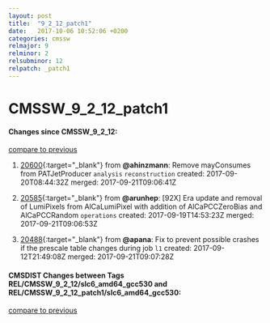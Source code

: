 ```yaml
---
layout: post
title:  "9_2_12_patch1"
date:   2017-10-06 10:52:06 +0200
categories: cmssw
relmajor: 9
relminor: 2
relsubminor: 12
relpatch: _patch1
---
```


# CMSSW_9_2_12_patch1
#### Changes since CMSSW_9_2_12:
[compare to previous](https://github.com/cms-sw/cmssw/compare/CMSSW_9_2_12...CMSSW_9_2_12_patch1)



1. [20600](http://github.com/cms-sw/cmssw/pull/20600){:target="_blank"}  from **@ahinzmann**: Remove mayConsumes from PATJetProducer `analysis`  `reconstruction`  created: 2017-09-20T08:44:32Z merged: 2017-09-21T09:06:41Z

1. [20585](http://github.com/cms-sw/cmssw/pull/20585){:target="_blank"}  from **@arunhep**: [92X] Era update and removal of LumiPixels from AlCaLumiPixel with addition of AlCaPCCZeroBias and AlCaPCCRandom `operations`  created: 2017-09-19T14:53:23Z merged: 2017-09-21T09:06:53Z

1. [20488](http://github.com/cms-sw/cmssw/pull/20488){:target="_blank"}  from **@apana**: Fix to prevent possible crashes if the prescale table changes during job `l1`  created: 2017-09-12T21:49:08Z merged: 2017-09-21T09:07:28Z

#### CMSDIST Changes between Tags REL/CMSSW_9_2_12/slc6_amd64_gcc530 and REL/CMSSW_9_2_12_patch1/slc6_amd64_gcc530:
[compare to previous](https://github.com/cms-sw/cmsdist/compare/REL/CMSSW_9_2_12/slc6_amd64_gcc530...REL/CMSSW_9_2_12_patch1/slc6_amd64_gcc530)


